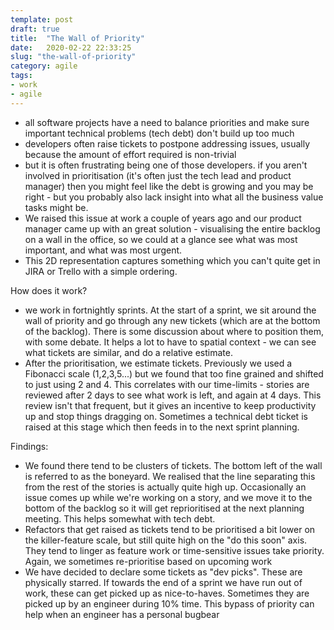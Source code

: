 ```yaml
---
template: post
draft: true
title:  "The Wall of Priority"
date:   2020-02-22 22:33:25
slug: "the-wall-of-priority"
category: agile
tags: 
- work 
- agile
---
```


- all software projects have a need to balance priorities and make sure important technical problems (tech debt) don't build up too much
- developers often raise tickets to postpone addressing issues, usually because the amount of effort required is non-trivial
- but it is often frustrating being one of those developers. if you aren't involved in prioritisation (it's often just the tech lead and product manager) then you might feel like the debt is growing and you may be right - but you probably also lack insight into what all the business value tasks might be.
- We raised this issue at work a couple of years ago and our product manager came up with an great solution - visualising the entire backlog on a wall in the office, so we could at a glance see what was most important, and what was most urgent.
- This 2D representation captures something which you can't quite get in JIRA or Trello with a simple ordering.

How does it work?

- we work in fortnightly sprints. At the start of a sprint, we sit around the wall of priority and go through any new tickets (which are at the bottom of the backlog). There is some discussion about where to position them, with some debate. It helps a lot to have to spatial context - we can see what tickets are similar, and do a relative estimate.
- After the prioritisation, we estimate tickets. Previously we used a Fibonacci scale (1,2,3,5...) but we found that too fine grained and shifted to just using 2 and 4. This correlates with our time-limits - stories are reviewed after 2 days to see what work is left, and again at 4 days. This review isn't that frequent, but it gives an incentive to keep productivity up and stop things dragging on. Sometimes a technical debt ticket is raised at this stage which then feeds in to the next sprint planning.

Findings:

- We found there tend to be clusters of tickets. The bottom left of the wall is referred to as the boneyard. We realised that the line separating this from the rest of the stories is actually quite high up. Occasionally an issue comes up while we're working on a story, and we move it to the bottom of the backlog so it will get reprioritised at the next planning meeting. This helps somewhat with tech debt.
- Refactors that get raised as tickets tend to be prioritised a bit lower on the killer-feature scale, but still quite high on the "do this soon" axis. They tend to linger as feature work or time-sensitive issues take priority. Again, we sometimes re-prioritise based on upcoming work
- We have decided to declare some tickets as "dev picks". These are physically starred. If towards the end of a sprint we have run out of work, these can get picked up as nice-to-haves. Sometimes they are picked up by an engineer during 10% time. This bypass of priority can help when an engineer has a personal bugbear 
